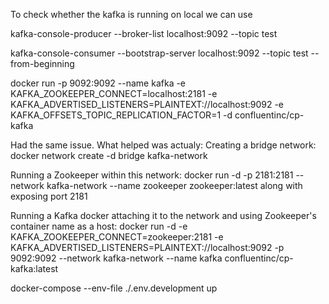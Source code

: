To check whether the kafka is running on local we can use


kafka-console-producer --broker-list localhost:9092 --topic test

kafka-console-consumer --bootstrap-server localhost:9092 --topic test --from-beginning



docker run -p 9092:9092 --name kafka  -e KAFKA_ZOOKEEPER_CONNECT=localhost:2181 -e KAFKA_ADVERTISED_LISTENERS=PLAINTEXT://localhost:9092 -e KAFKA_OFFSETS_TOPIC_REPLICATION_FACTOR=1 -d confluentinc/cp-kafka 



Had the same issue. What helped was actualy:
Creating a bridge network: docker network create -d bridge kafka-network

Running a Zookeeper within this network: docker run -d -p 2181:2181 --network kafka-network --name zookeeper zookeeper:latest along with exposing port 2181

Running a Kafka docker attaching it to the network and using Zookeeper's container name as a host: docker run -d -e KAFKA_ZOOKEEPER_CONNECT=zookeeper:2181 -e KAFKA_ADVERTISED_LISTENERS=PLAINTEXT://localhost:9092 -p 9092:9092 --network kafka-network --name kafka confluentinc/cp-kafka:latest

docker-compose --env-file ./.env.development up 